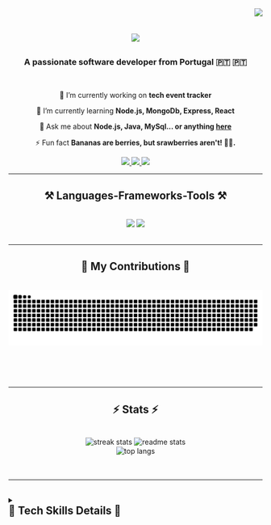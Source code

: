 <img align="right" src="https://visitor-badge.laobi.icu/badge?page_id=CatP987.CatP98" />

<h1 align="center">
    <img src="https://readme-typing-svg.herokuapp.com/?font=Righteous&size=35&center=true&vCenter=true&width=500&height=70&duration=4900&color=FF326E&lines=Hello+World!+👋;+I'm+Catarina+Pestana!;" />
</h1>

<h3 align="center">A passionate software developer from Portugal 🇵🇹 🇵🇹 </h3>

<br/>

<div align="center">

 🔭 I’m currently working on **tech event tracker**

 🌱 I’m currently learning **Node.js, MongoDb, Express, React**

💬 Ask me about **Node.js, Java, MySql... or anything [here](https://github.com/CatP98/CatP98/pulls)**

⚡ Fun fact **Bananas are berries, but srawberries aren't! 🤯🤯.**

 </div>
 
<div align="center"> 
  <a href="mailto:catarinampestana@ua.pt">
    <img src="https://img.shields.io/badge/Microsoft_Outlook-6D4AFF?style=for-the-badge&logo=microsoft-outlook&logoColor=white" />
  </a>
  <a href="https://linkedin.com/in/ana-catarina-pestana" target="_blank">
    <img src="https://img.shields.io/badge/LinkedIn-0077B5?style=for-the-badge&logo=linkedin&logoColor=white" target="_blank" />
  </a>
  <a href="https://catp98.github.io/Portfolio/" target="_blank">
     <img src="https://img.shields.io/badge/Portfolio-255E63?style=for-the-badge&logo=About.me&logoColor=white" target="_blank" /> <!-- sqlite, safari, google-chrome are other good icon options -->
  </a>
</div>

 <hr/>
 
<h2 align="center">⚒️ Languages-Frameworks-Tools ⚒️</h2>
<br/>
<div align="center">
    <img src="https://skillicons.dev/icons?i=html,css,javascript,java,spring,mysql" />
    <img src="https://skillicons.dev/icons?i=maven,vscode,postgres,react,nodejs,express,mongodb,git,github" /><br>
</div>

<br/>
<hr/>


<div align="center">
  <h2>🐍 My Contributions 🐍</h2>
  <br>
  <img alt="snake eating my contributions" src="https://raw.githubusercontent.com/CatP98/CatP98/output/github-contribution-grid-snake.svg" />
  
  <br/><br/><br/>
</div>

<hr/>

<h2 align="center">⚡ Stats ⚡</h2>
<br>
<div align=center>
  <img width=390 src="https://github-readme-streak-stats-salesp07.vercel.app/?user=CatP98&count_private=true&theme=react&border_radius=10" alt="streak stats"/>
  <img width=390 src="https://github-readme-stats-salesp07.vercel.app/api?username=CatP98&count_private=true&show_icons=true&theme=react&rank_icon=github&border_radius=10" alt="readme stats" />
  <br/>
  <img width=325 align="center" src="https://github-readme-stats-salesp07.vercel.app/api/top-langs/?username=CatP98&hide=HTML&langs_count=8&layout=compact&theme=react&border_radius=10&size_weight=0.5&count_weight=0.5&exclude_repo=github-readme-stats" alt="top langs" />
</div>
<br/><br/>
<hr/>
<br/>


<details >
  <summary >
  <h2 style="margin: 0;">🔧 Tech Skills Details 🔧</h2>
</summary>
<div align="center" style="color: #00796b; padding: 20px; border-radius: 10px; box-shadow: 0 2px 10px rgba(0, 0, 0, 0.1);">
  <h3>Frontend:</h3>
  <ul style="list-style-type: none; padding: 0;">
    <li>HTML5 & CSS3</li>
    <li>JavaScript (ES6+)</li>
    <li>DOM Manipulation</li>
    <li>Responsive Web Design (RWD)</li>
    <li>Single Page Applications (SPA)</li>
  </ul>

  <h3>Backend:</h3>
  <ul style="list-style-type: none; padding: 0;">
    <li>Java (Object-Oriented Programming)</li>
    <li>Spring Framework</li>
    <li>RESTful Web Services</li>
    <li>Java Database Connectivity (JDBC)</li>
    <li>DAO (Data Access Object)</li>
  </ul>

  <h3>Databases:</h3>
  <ul style="list-style-type: none; padding: 0;">
    <li>SQL</li>
    <li>Relational Database Management Systems (RDBMS)</li>
    <li>Database Design and Normalization</li>
  </ul>

  <h3>Other Skills & Tools:</h3>
  <ul style="list-style-type: none; padding: 0;">
    <li>Version Control (Git & GitHub)</li>
    <li>Maven (Dependency Management)</li>
    <li>AJAX & Fetch API (Asynchronous Programming)</li>
    <li>Test-Driven Development (TDD)</li>
    <li>Concurrency and Multithreading (Java)</li>
    <li>MVC Architecture</li>
  </ul>

  <h2>⚙️ Tools & Frameworks:</h2>
  <ul style="list-style-type: none; padding: 0;">
    <li><strong>Frontend:</strong> HTML, CSS, JavaScript (ES6+)</li>
    <li><strong>Backend:</strong> Java, Spring Framework</li>
    <li><strong>Version Control:</strong> Git & GitHub</li>
    <li><strong>Database Management:</strong> SQL, JDBC, PostgreSQL</li>
    <li><strong>Build Tools:</strong> Maven</li>
    <li><strong>Development Environments:</strong> Visual Studio Code, IntelliJ IDEA</li>
    <li><strong>APIs:</strong> REST APIs, Fetch API, AJAX</li>
  </ul>

  <br/>
</div>
</div>

</details>

